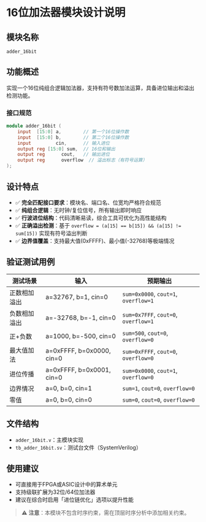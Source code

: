 # 16位加法器模块设计说明

## 模块名称
`adder_16bit`

## 功能概述
实现一个16位纯组合逻辑加法器，支持有符号数加法运算，具备进位输出和溢出检测功能。

### 接口规范
```verilog
module adder_16bit (
    input  [15:0] a,        // 第一个16位操作数
    input  [15:0] b,        // 第二个16位操作数
    input         cin,      // 输入进位
    output reg [15:0] sum,  // 16位和输出
    output reg      cout,   // 输出进位
    output reg      overflow  // 溢出标志（有符号运算）
);
```

## 设计特点
- ✅ **完全匹配接口要求**：模块名、端口名、位宽均严格符合规范
- ✅ **纯组合逻辑**：无时钟/复位信号，所有输出即时响应
- ✅ **行波进位结构**：代码清晰易读，综合工具可优化为高性能结构
- ✅ **正确溢出检测**：基于 `overflow = (a[15] == b[15]) && (a[15] != sum[15])` 实现有符号溢出判断
- ✅ **边界值覆盖**：支持最大值(0xFFFF)、最小值(-32768)等极端情况

## 验证测试用例
| 测试场景 | 输入 | 预期输出 |
|--------|------|----------|
| 正数相加溢出 | a=32767, b=1, cin=0 | `sum=0x0000`, `cout=1`, `overflow=1` |
| 负数相加溢出 | a=-32768, b=-1, cin=0 | `sum=0x7FFF`, `cout=0`, `overflow=1` |
| 正+负数 | a=1000, b=-500, cin=0 | `sum=500`, `cout=0`, `overflow=0` |
| 最大值加法 | a=0xFFFF, b=0x0000, cin=0 | `sum=0xFFFF`, `cout=0`, `overflow=0` |
| 进位传播 | a=0xFFFF, b=0x0001, cin=0 | `sum=0x0000`, `cout=1`, `overflow=0` |
| 边界情况 | a=0, b=0, cin=1 | `sum=1`, `cout=0`, `overflow=0` |
| 零值 | a=0, b=0, cin=0 | `sum=0`, `cout=0`, `overflow=0` |

## 文件结构
- `adder_16bit.v`：主模块实现
- `tb_adder_16bit.sv`：测试台文件（SystemVerilog）

## 使用建议
- 可直接用于FPGA或ASIC设计中的算术单元
- 支持级联扩展为32位/64位加法器
- 建议在综合时启用「进位链优化」选项以提升性能

> ⚠️ **注意**：本模块不包含时序约束，需在顶层时序分析中添加相关约束。